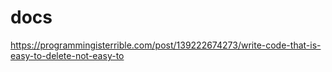 # docs

https://programmingisterrible.com/post/139222674273/write-code-that-is-easy-to-delete-not-easy-to
